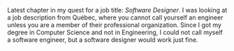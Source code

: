 Latest chapter in my quest for a job title: _Software Designer_.  I was
looking at a job description from Qu&eacute;bec, where you cannot call yourself
an engineer unless you are a member of their professional organization.  Since
I got my degree in Computer Science and not in Engineering, I could not call
myself a software engineer, but a software designer would work just fine.
